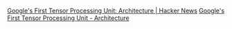 
[Google's First Tensor Processing Unit: Architecture | Hacker News](https://news.ycombinator.com/item?id=39822184)
[Google's First Tensor Processing Unit - Architecture](https://thechipletter.substack.com/p/googles-first-tpu-architecture)
